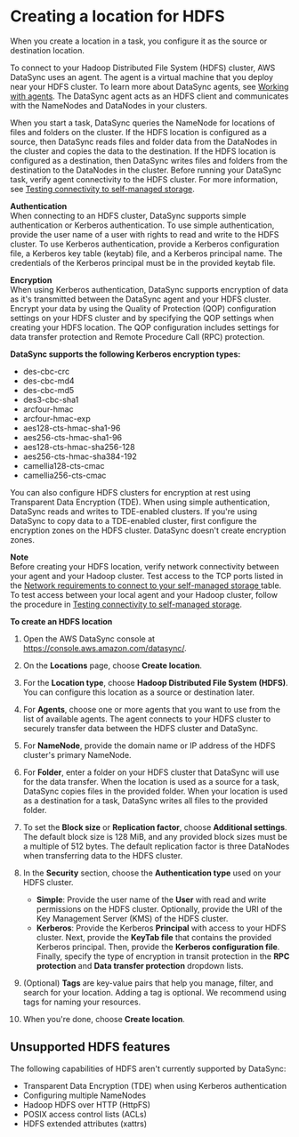 # Creating a location for HDFS<a name="create-hdfs-location"></a>

When you create a location in a task, you configure it as the source or destination location\.

To connect to your Hadoop Distributed File System \(HDFS\) cluster, AWS DataSync uses an agent\. The agent is a virtual machine that you deploy near your HDFS cluster\. To learn more about DataSync agents, see [Working with agents](working-with-agents.md)\. The DataSync agent acts as an HDFS client and communicates with the NameNodes and DataNodes in your clusters\. 

When you start a task, DataSync queries the NameNode for locations of files and folders on the cluster\. If the HDFS location is configured as a source, then DataSync reads files and folder data from the DataNodes in the cluster and copies the data to the destination\. If the HDFS location is configured as a destination, then DataSync writes files and folders from the destination to the DataNodes in the cluster\. Before running your DataSync task, verify agent connectivity to the HDFS cluster\. For more information, see [Testing connectivity to self\-managed storage](local-console-vm.md#self-managed-storage-connectivity)\.

**Authentication**  
When connecting to an HDFS cluster, DataSync supports simple authentication or Kerberos authentication\. To use simple authentication, provide the user name of a user with rights to read and write to the HDFS cluster\. To use Kerberos authentication, provide a Kerberos configuration file, a Kerberos key table \(keytab\) file, and a Kerberos principal name\. The credentials of the Kerberos principal must be in the provided keytab file\.

**Encryption**  
When using Kerberos authentication, DataSync supports encryption of data as it's transmitted between the DataSync agent and your HDFS cluster\. Encrypt your data by using the Quality of Protection \(QOP\) configuration settings on your HDFS cluster and by specifying the QOP settings when creating your HDFS location\. The QOP configuration includes settings for data transfer protection and Remote Procedure Call \(RPC\) protection\. 

**DataSync supports the following Kerberos encryption types:**
+ des\-cbc\-crc
+ des\-cbc\-md4
+ des\-cbc\-md5
+ des3\-cbc\-sha1
+ arcfour\-hmac
+ arcfour\-hmac\-exp
+ aes128\-cts\-hmac\-sha1\-96
+ aes256\-cts\-hmac\-sha1\-96
+ aes128\-cts\-hmac\-sha256\-128
+ aes256\-cts\-hmac\-sha384\-192
+ camellia128\-cts\-cmac
+ camellia256\-cts\-cmac

You can also configure HDFS clusters for encryption at rest using Transparent Data Encryption \(TDE\)\. When using simple authentication, DataSync reads and writes to TDE\-enabled clusters\. If you're using DataSync to copy data to a TDE\-enabled cluster, first configure the encryption zones on the HDFS cluster\. DataSync doesn't create encryption zones\. 

**Note**  
Before creating your HDFS location, verify network connectivity between your agent and your Hadoop cluster\. Test access to the TCP ports listed in the [ Network requirements to connect to your self\-managed storage ](datasync-network.md#on-premises-network-requirements) table\. To test access between your local agent and your Hadoop cluster, follow the procedure in [Testing connectivity to self\-managed storage](local-console-vm.md#self-managed-storage-connectivity)\.

**To create an HDFS location**

1. Open the AWS DataSync console at [https://console\.aws\.amazon\.com/datasync/](https://console.aws.amazon.com/datasync/)\.

1. On the **Locations** page, choose **Create location**\.

1. For the **Location type**, choose **Hadoop Distributed File System \(HDFS\)**\. You can configure this location as a source or destination later\. 

1. For **Agents**, choose one or more agents that you want to use from the list of available agents\. The agent connects to your HDFS cluster to securely transfer data between the HDFS cluster and DataSync\. 

1. For **NameNode**, provide the domain name or IP address of the HDFS cluster's primary NameNode\.

1. For **Folder**, enter a folder on your HDFS cluster that DataSync will use for the data transfer\. When the location is used as a source for a task, DataSync copies files in the provided folder\. When your location is used as a destination for a task, DataSync writes all files to the provided folder\.

1. To set the **Block size** or **Replication factor**, choose **Additional settings**\. The default block size is 128 MiB, and any provided block sizes must be a multiple of 512 bytes\. The default replication factor is three DataNodes when transferring data to the HDFS cluster\. 

1. In the **Security** section, choose the **Authentication type** used on your HDFS cluster\. 
   + **Simple**: Provide the user name of the **User** with read and write permissions on the HDFS cluster\. Optionally, provide the URI of the Key Management Server \(KMS\) of the HDFS cluster\. 
   + **Kerberos**: Provide the Kerberos **Principal** with access to your HDFS cluster\. Next, provide the **KeyTab file** that contains the provided Kerberos principal\. Then, provide the **Kerberos configuration file**\. Finally, specify the type of encryption in transit protection in the **RPC protection** and **Data transfer protection** dropdown lists\.

1. \(Optional\) **Tags** are key\-value pairs that help you manage, filter, and search for your location\. Adding a tag is optional\. We recommend using tags for naming your resources\. 

1. When you're done, choose **Create location**\.

## Unsupported HDFS features<a name="hdfs-unsupported-deatures"></a>

The following capabilities of HDFS aren't currently supported by DataSync:
+ Transparent Data Encryption \(TDE\) when using Kerberos authentication
+ Configuring multiple NameNodes
+ Hadoop HDFS over HTTP \(HttpFS\)
+ POSIX access control lists \(ACLs\)
+ HDFS extended attributes \(xattrs\)